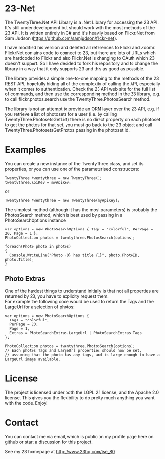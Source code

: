 # 23-Net

The TwentyThree.Net API Library is a .Net Library for accessing the 23 API. It's still under development but should work with the most methods of the 23 API. 
It is written entirely in C# and it's heavily based on Flickr.Net from Sam Judson (https://github.com/samjudson/flickr-net).

I have modified his version and deleted all references to Flickr and Zoomr. FlickrNet contains code to connect to 23, but 
there are lots of URLs which are hardcoded to Flickr and also Flickr.Net is changing to OAuth which 23 doesn't support. So
I have decided to fork his repository and to change the library in a way that it only supports 23 and this as good as possible.

The library provides a simple one-to-one mapping to the methods of the 23 REST API, 
hopefully hiding all of the complexity of calling the API, especially when it comes to authentication. 
Check the 23 API web site for the full list of commands, and then use the corresponding method in the 23 library, 
e.g. to call flickr.photos.search use the TwentyThree.PhotosSearch method.

The library is not an attempt to provide an ORM layer over the 23 API, 
e.g. if you retrieve a list of photosets for a user (i.e. by calling TwentyThree.PhotosetsGetList) 
there is no direct property on each photoset to get the photos for that set, 
you must go back to the 23 object and call TwentyThree.PhotosetsGetPhotos passing in the photoset id.

# Examples

You can create a new instance of the TwentyThree class, and set its properties, or you can use one of the parameterised constructors:

~~~
TwentyThree twentythree = new TwentyThree();
twentythree.ApiKey = myApiKey;
~~~
or
~~~
TwentyThree twentythree = new TwentyThree(myApiKey);
~~~

The simplest method (although it has the most parameters) is probably the PhotosSearch method, 
which is best used by passing in a PhotoSearchOptions instance:

~~~
var options = new PhotoSearchOptions { Tags = "colorful", PerPage = 20, Page = 1 };
PhotoCollection photos = twentythree.PhotosSearch(options);

foreach(Photo photo in photos) 
{
  Console.WriteLine("Photo {0} has title {1}", photo.PhotoID, photo.Title);
}
~~~

## Photo Extras
One of the hardest things to understand initially is that not all properties are returned by 23, you have to explicity request them.  
For example the following code would be used to return the Tags and the LargeUrl for a selection of photos:
~~~
var options = new PhotoSearchOptions { 
  Tags = "colorful", 
  PerPage = 20, 
  Page = 1, 
  Extras = PhotoSearchExtras.LargeUrl | PhotoSearchExtras.Tags 
};

PhotoCollection photos = twentythree.PhotosSearch(options);
// Each photos Tags and LargeUrl properties should now be set, 
// assuming that the photo has any tags, and is large enough to have a LargeUrl image available.
~~~

# License

The project is licensed under both the LGPL 2.1 license, and the Apache 2.0 license. 
This gives you the flexibility to do pretty much anything you want with the code. Enjoy!

# Contact

You can contact me via email, which is public on my profile page here on github or start a discussion for this project.

See my 23 homepage at http://www.23hq.com/ise_80

